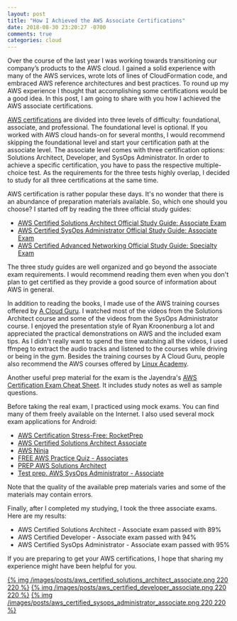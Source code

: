 ```yaml
---
layout: post
title: "How I Achieved the AWS Associate Certifications"
date: 2018-08-30 23:20:27 -0700
comments: true
categories: cloud
---
```


Over the course of the last year I was working towards transitioning our company’s products to the AWS cloud. I gained a solid experience with many of the AWS services, wrote lots of lines of CloudFormation code, and embraced AWS reference architectures and best practices. To round up my AWS experience I thought that accomplishing some certifications would be a good idea. In this post, I am going to share with you how I achieved the AWS associate certifications.

<!-- more -->

[AWS certifications](https://aws.amazon.com/certification/) are divided into three levels of difficulty: foundational, associate, and professional. The foundational level is optional. If you worked with AWS cloud hands-on for several months, I would recommend skipping the foundational level and start your certification path at the associate level. The associate level comes with three certification options: Solutions Architect, Developer, and SysOps Administrator. In order to achieve a specific certification, you have to pass the respective multiple-choice test. As the requirements for the three tests highly overlap, I decided to study for all three certifications at the same time.

AWS certification is rather popular these days. It's no wonder that there is an abundance of preparation materials available. So, which one should you choose? I started off by reading the three official study guides:

* [AWS Certified Solutions Architect Official Study Guide: Associate Exam](https://www.amazon.com/Certified-Solutions-Architect-Official-Study/dp/1119138558)
* [AWS Certified SysOps Administrator Official Study Guide: Associate Exam](https://www.amazon.com/Certified-SysOps-Administrator-Official-Study/dp/1119377420)
* [AWS Certified Advanced Networking Official Study Guide: Specialty Exam](https://www.amazon.com/Certified-Advanced-Networking-Official-Study-ebook/dp/B079VKD1CN)

The three study guides are well organized and go beyond the associate exam requirements. I would recommend reading them even when you don't plan to get certified as they provide a good source of information about AWS in general.

In addition to reading the books, I made use of the AWS training courses offered by [A Cloud Guru](https://acloud.guru/courses?vendors=aws). I watched most of the videos from the Solutions Architect course and some of the videos from the SysOps Administrator course. I enjoyed the presentation style of Ryan Kroonenburg a lot and appreciated the practical demonstrations on AWS and the included exam tips. As I didn't really want to spend the time watching all the videos, I used ffmpeg to extract the audio tracks and listened to the courses while driving or being in the gym. Besides the training courses by A Cloud Guru, people also recommend the AWS courses offered by [Linux Academy](https://linuxacademy.com/amazon-web-services/courses).

Another useful prep material for the exam is the Jayendra's [AWS Certification Exam Cheat Sheet](http://jayendrapatil.com/aws-certification-exam-cheat-sheet/). It includes study notes as well as sample questions.

Before taking the real exam, I practiced using mock exams. You can find many of them freely available on the Internet. I also used several mock exam applications for Android:

* [AWS Certification Stress-Free: RocketPrep](https://play.google.com/store/apps/details?id=com.embleton.awstrainer)
* [AWS Certified Solutions Architect Associate](https://play.google.com/store/apps/details?id=com.magycbytes.aws)
* [AWS Ninja](https://play.google.com/store/apps/details?id=com.gent.dev.awsninja)
* [FREE AWS Practice Quiz - Associates](https://play.google.com/store/apps/details?id=com.vikashiiit.aws)
* [PREP AWS Solutions Architect](https://play.google.com/store/apps/details?id=com.ywdrtt.awssa)
* [Test prep. AWS SysOps Administrator - Associate](https://play.google.com/store/apps/details?id=com.magycbytes.awssys)

Note that the quality of the available prep materials varies and some of the materials may contain errors.

Finally, after I completed my studying, I took the three associate exams. Here are my results:

* AWS Certified Solutions Architect - Associate exam passed with 89%
* AWS Certified Developer - Associate exam passed with 94%
* AWS Certified SysOps Administrator - Associate exam passed with 95%

If you are preparing to get your AWS certifications, I hope that sharing my experience might have been helpful for you.

[{% img /images/posts/aws_certified_solutions_architect_associate.png 220 220 %}](https://www.youracclaim.com/badges/7ca4b13c-e705-4c83-927b-2574b6a3d1c0/public_url)
[{% img /images/posts/aws_certified_developer_associate.png 220 220 %}](https://www.youracclaim.com/badges/678684ce-5ae1-44e0-b40f-b8a48bdd7c06/public_url)
[{% img /images/posts/aws_certified_sysops_administrator_associate.png 220 220 %}](https://www.youracclaim.com/badges/60aaf94d-6b0a-4fa8-9a09-dc8522d61400/public_url)
